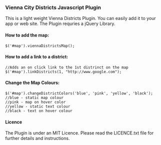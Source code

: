 <h3>Vienna City Districts Javascript Plugin</h3>

This is a light weight Vienna Districts Plugin. You can easily add it to your app or web site. The Plugin requries a jQuery Library.<br/>

<h4>How to add the map:</h4>

<pre><code>$('#map').viennaDistrictsMap();</code></pre>

<h4>How to add a link to a district:</h4>

<pre><code>//Adds an on click link to the 1st distrinct on the map
$('#map').linkDistricts(1, "http://www.google.com");</code></pre>

<h4>Change the Map Colours:</h4>
<pre><code>$('#map').changeDistrictColors('blue', 'pink', 'yellow', 'black');
//blue - static map colour
//pink - map on hover color
//yellow - static text colour
//black - text on hover colour</code></pre>

<h4>Licence</h4>

The Plugin is under an MIT Licence. Please read the LICENCE.txt file for further details and instructions.
